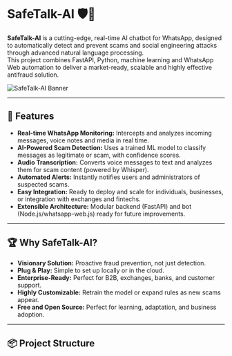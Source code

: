 # SafeTalk-AI 🛡️🤖

**SafeTalk-AI** is a cutting-edge, real-time AI chatbot for WhatsApp, designed to automatically detect and prevent scams and social engineering attacks through advanced natural language processing.  
This project combines FastAPI, Python, machine learning and WhatsApp Web automation to deliver a market-ready, scalable and highly effective antifraud solution.

![SafeTalk-AI Banner](https://raw.githubusercontent.com/cshillrj46/SafeTalk-AI/main/assets/banner.png) <!-- Substitua com o caminho correto do seu banner se tiver -->

---

## 🚀 Features

- **Real-time WhatsApp Monitoring:** Intercepts and analyzes incoming messages, voice notes and media in real time.
- **AI-Powered Scam Detection:** Uses a trained ML model to classify messages as legitimate or scam, with confidence scores.
- **Audio Transcription:** Converts voice messages to text and analyzes them for scam content (powered by Whisper).
- **Automated Alerts:** Instantly notifies users and administrators of suspected scams.
- **Easy Integration:** Ready to deploy and scale for individuals, businesses, or integration with exchanges and fintechs.
- **Extensible Architecture:** Modular backend (FastAPI) and bot (Node.js/whatsapp-web.js) ready for future improvements.

---

## 🏆 Why SafeTalk-AI?

- **Visionary Solution:** Proactive fraud prevention, not just detection.
- **Plug & Play:** Simple to set up locally or in the cloud.
- **Enterprise-Ready:** Perfect for B2B, exchanges, banks, and customer support.
- **Highly Customizable:** Retrain the model or expand rules as new scams appear.
- **Free and Open Source:** Perfect for learning, adaptation, and business adoption.

---

## 📦 Project Structure

